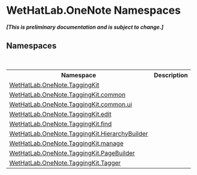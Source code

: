 # WetHatLab.OneNote Namespaces
 _**\[This is preliminary documentation and is subject to change.\]**_

## Namespaces
&nbsp;<table><tr><th>Namespace</th><th>Description</th></tr><tr><td><a href="4e00c8ac-fc03-0e6d-d2fd-b2c7565a9aa0.md">WetHatLab.OneNote.TaggingKit</a></td><td></td></tr><tr><td><a href="bcdbab9c-63d1-48a4-6937-af53fb8d9a55.md">WetHatLab.OneNote.TaggingKit.common</a></td><td></td></tr><tr><td><a href="043a9407-ac38-b3ac-7348-a6090af495ad.md">WetHatLab.OneNote.TaggingKit.common.ui</a></td><td></td></tr><tr><td><a href="60ca3730-00cd-fce3-4009-523f3952fd9e.md">WetHatLab.OneNote.TaggingKit.edit</a></td><td></td></tr><tr><td><a href="0e3a8efd-07d2-1709-b1cd-709153222081.md">WetHatLab.OneNote.TaggingKit.find</a></td><td></td></tr><tr><td><a href="886a8d6b-3c89-17b1-a6bd-f04dfde95aba.md">WetHatLab.OneNote.TaggingKit.HierarchyBuilder</a></td><td></td></tr><tr><td><a href="6c09c3a7-2ecd-33d5-2ed0-acefd996500f.md">WetHatLab.OneNote.TaggingKit.manage</a></td><td></td></tr><tr><td><a href="56352230-71f2-f4b7-63a8-983965663af5.md">WetHatLab.OneNote.TaggingKit.PageBuilder</a></td><td></td></tr><tr><td><a href="bf353949-2ab8-bf1a-9a78-ce64949f480c.md">WetHatLab.OneNote.TaggingKit.Tagger</a></td><td></td></tr></table>&nbsp;
